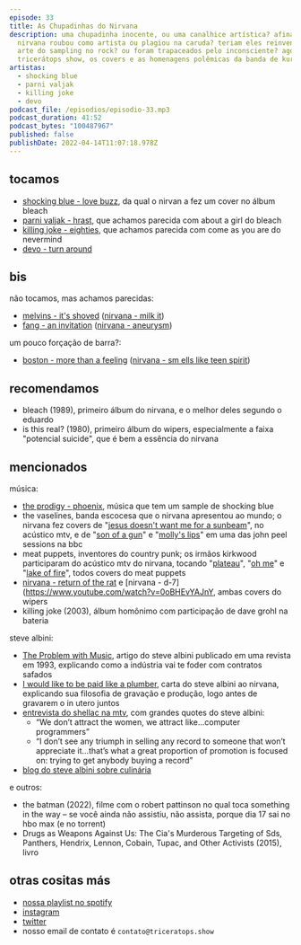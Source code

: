 ```yaml
---
episode: 33
title: As Chupadinhas do Nirvana
description: uma chupadinha inocente, ou uma canalhice artística? afinal, o
  nirvana roubou como artista ou plagiou na caruda? teriam eles reinventado a
  arte do sampling no rock? ou foram trapaceados pelo inconsciente? agora, em
  tricerátops show, os covers e as homenagens polêmicas da banda de kurt cobain
artistas:
  - shocking blue
  - parni valjak
  - killing joke
  - devo
podcast_file: /episodios/episodio-33.mp3
podcast_duration: 41:52
podcast_bytes: "100487967"
published: false
publishDate: 2022-04-14T11:07:18.978Z
---
```

## tocamos
* [shocking blue - love buzz](https://www.youtube.com/watch?v=JAvYUFcRnO4), da qual o nirvan
a fez um cover no álbum bleach
* [parni valjak - hrast](https://www.youtube.com/watch?v=80-ekOM9XXk), que achamos parecida com about a girl do bleach
* [killing joke - eighties](https://www.youtube.com/watch?v=x1U1Ue_5kq8), que achamos parecida com come as you are do nevermind
* [devo - turn around](https://www.youtube.com/watch?v=xJFndSJVSYA)

## bis
não tocamos, mas achamos parecidas:

* [melvins - it's shoved](https://www.youtube.com/watch?v=dBW9tTpuXSA) ([nirvana - milk it](https://www.youtube.com/watch?v=X0d2f_EqXNc))
* [fang - an invitation](https://www.youtube.com/watch?v=6SC1bwWcido) ([nirvana - aneurysm](https://www.youtube.com/watch?v=y7TPnH5emFg))

um pouco forçação de barra?:

* [boston - more than a feeling](https://www.youtube.com/watch?v=t4QK8RxCAwo) ([nirvana - sm
ells like teen spirit](https://www.youtube.com/watch?v=hTWKbfoikeg))

## recomendamos
* bleach (1989), primeiro álbum do nirvana, e o melhor deles segundo o eduardo
* is this real? (1980), primeiro álbum do wipers, especialmente a faixa "potencial suicide",
 que é bem a essência do nirvana

## mencionados
música:

* [the prodigy - phoenix](https://www.youtube.com/watch?v=fLEEKAVjb_c), música que tem um sample de shocking blue
* the vaselines, banda escocesa que o nirvana apresentou ao mundo; o nirvana fez covers de "[jesus doesn't want me for a sunbeam](https://www.youtube.com/watch?v=bVjeYbRmkQ4)", no acústico mtv, e de "[son of a gun](https://www.youtube.com/watch?v=tw4VCu6JKkY)" e "[molly's lips](https://www.youtube.com/watch?v=sIg1ApHMO2E)" em uma das john peel sessions na bbc
* meat puppets, inventores do country punk; os irmãos kirkwood participaram do acústico mtv do nirvana, tocando "[plateau](https://www.youtube.com/watch?v=Sj8UbmdV7bk)", "[oh me](https://www.youtube.com/watch?v=T5LtSKKr7oY)" e "[lake of fire](https://www.youtube.com/watch?v=d4LdUQzCPPM)", todos covers do meat puppets
* [nirvana - return of the rat](https://www.youtube.com/watch?v=8mvR-ST_zgo) e [nirvana - d-7](https://www.youtube.com/watch?v=0oBHEvYAJnY, ambas covers do wipers
* killing joke (2003), álbum homônimo com participação de dave grohl na bateria

steve albini:

* [The Problem with Music](https://thebaffler.com/salvos/the-problem-with-music), artigo do steve albini publicado em uma revista em 1993, explicando como a indústria vai te foder com contratos safados
* [I would like to be paid like a plumber](https://news.lettersofnote.com/p/nirvana?s=r), carta do steve albini ao nirvana, explicando sua filosofia de gravação e produção, logo antes de gravarem o in utero juntos
* [entrevista do shellac na mtv](https://www.youtube.com/watch?v=8DoMuKTVkl8), com grandes quotes do steve albini:
  * “We don’t attract the women, we attract like…computer programmers”
  * “I don’t see any triumph in selling any record to someone that won’t appreciate it…that’s what a great proportion of promotion is focused on: trying to get anybody buying a record”
* [blog do steve albini sobre culinária](https://web.archive.org/web/20180125095923/http://whatimadeheatherfordinner.stevealbinicooks.com/)

e outros:

* the batman (2022), filme com o robert pattinson no qual toca something in the way – se você ainda não assistiu, não assista, porque dia 17 sai no hbo max (e no torrent)
* Drugs as Weapons Against Us: The Cia's Murderous Targeting of Sds, Panthers, Hendrix, Lennon, Cobain, Tupac, and Other Activists (2015), livro

## otras cositas más
* [nossa playlist no spotify](https://open.spotify.com/playlist/0UiztKuga6LmTAxWTsUQdw?si=fb96026bc1994d90)
* [instagram](https://www.instagram.com/triceratops.show/)
* [twitter](https://twitter.com/TriceratopsShow/)
* nosso email de contato é `contato@triceratops.show`
